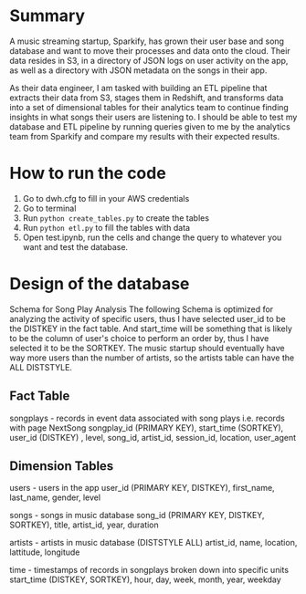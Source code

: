 # Summary

A music streaming startup, Sparkify, has grown their user base and song database and want to move their processes and data onto the cloud. Their data resides in S3, in a directory of JSON logs on user activity on the app, as well as a directory with JSON metadata on the songs in their app.

As their data engineer, I am tasked with building an ETL pipeline that extracts their data from S3, stages them in Redshift, and transforms data into a set of dimensional tables for their analytics team to continue finding insights in what songs their users are listening to. I should be able to test my database and ETL pipeline by running queries given to me by the analytics team from Sparkify and compare my results with their expected results.

# How to run the code

1. Go to dwh.cfg to fill in your AWS credentials
2. Go to terminal
3. Run `python create_tables.py` to create the tables
4. Run `python etl.py` to fill the tables with data
5. Open test.ipynb, run the cells and change the query to whatever you want and test the database.

# Design of the database
Schema for Song Play Analysis
The following Schema is optimized for analyzing the activity of specific users, thus I have selected user_id to be the DISTKEY in the fact table. And start_time will be something that is likely to be the column of user's choice to perform an order by, thus I have selected it to be the SORTKEY. The music startup should eventually have way more users than the number of artists, so the artists table can have the ALL DISTSTYLE.

## Fact Table
songplays - records in event data associated with song plays i.e. records with page NextSong
songplay_id (PRIMARY KEY), start_time (SORTKEY), user_id (DISTKEY) , level, song_id, artist_id, session_id, location, user_agent

## Dimension Tables
users - users in the app
user_id (PRIMARY KEY, DISTKEY), first_name, last_name, gender, level

songs - songs in music database
song_id (PRIMARY KEY, DISTKEY, SORTKEY), title, artist_id, year, duration

artists - artists in music database (DISTSTYLE ALL)
artist_id, name, location, lattitude, longitude

time - timestamps of records in songplays broken down into specific units
start_time (DISTKEY, SORTKEY), hour, day, week, month, year, weekday